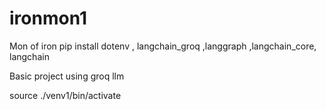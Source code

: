 # ironmon1
Mon of iron
pip install dotenv , langchain_groq ,langgraph ,langchain_core, langchain

Basic project using  groq llm

source ./venv1/bin/activate
